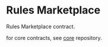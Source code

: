 # Rules Marketplace

Rules Marketplace contract.

for core contracts, see [core](https://github.com/ruleslabs/core) repository.
